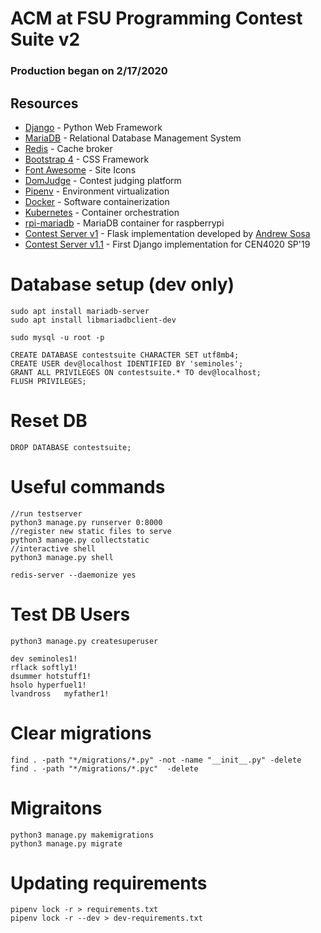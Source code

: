 # ACM at FSU Programming Contest Suite v2
### Production began on 2/17/2020

## Resources
- [Django](https://www.djangoproject.com/) - Python Web Framework
- [MariaDB](https://mariadb.com) -  Relational Database Management System
- [Redis](https://redis.io) -  Cache broker
- [Bootstrap 4](https://getbootstrap.com) -  CSS Framework
- [Font Awesome](https://fontawesome.com) -  Site Icons  
- [DomJudge](https://www.domjudge.org/) - Contest judging platform
- [Pipenv](https://pipenv.kennethreitz.org/en/latest/) - Environment virtualization
- [Docker](https://www.docker.com/) - Software containerization
- [Kubernetes](https://kubernetes.io/) - Container orchestration
- [rpi-mariadb](https://hub.docker.com/r/jsurf/rpi-mariadb/) - MariaDB container for raspberrypi
- [Contest Server v1](https://github.com/FSU-ACM/Contest-Server) - Flask implementation developed by [Andrew Sosa](https://github.com/andrewsosa)
- [Contest Server v1.1](https://github.com/FSU-ACM/Programming-Contest-Suite-v1.1) - First Django implementation for CEN4020 SP'19

# Database setup (dev only)
	sudo apt install mariadb-server
	sudo apt install libmariadbclient-dev

	sudo mysql -u root -p

	CREATE DATABASE contestsuite CHARACTER SET utf8mb4;
	CREATE USER dev@localhost IDENTIFIED BY 'seminoles';
	GRANT ALL PRIVILEGES ON contestsuite.* TO dev@localhost;
	FLUSH PRIVILEGES;

# Reset DB
	DROP DATABASE contestsuite;
	
# Useful commands
	//run testserver
	python3 manage.py runserver 0:8000
	//register new static files to serve 
	python3 manage.py collectstatic
	//interactive shell
	python3 manage.py shell

	redis-server --daemonize yes

# Test DB Users
	python3 manage.py createsuperuser

	dev seminoles1!
	rflack softly1!
	dsummer hotstuff1!
	hsolo hyperfuel1!
	lvandross	myfather1!

# Clear migrations
	find . -path "*/migrations/*.py" -not -name "__init__.py" -delete
	find . -path "*/migrations/*.pyc"  -delete

# Migraitons
	python3 manage.py makemigrations
	python3 manage.py migrate

# Updating requirements
	pipenv lock -r > requirements.txt
	pipenv lock -r --dev > dev-requirements.txt